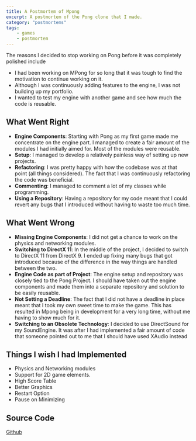 ```yaml
---
title: A Postmortem of Mpong
excerpt: A postmortem of the Pong clone that I made.
category: "postmortems"
tags:
    - games
    - postmortem
---
```


The reasons I decided to stop working on Pong before it was completely polished include

-   I had been working on MPong for so long that it was tough to find the motivation to continue working on it.
-   Although I was continuously adding features to the engine, I was not building up my portfolio.
-   I wanted to test my engine with another game and see how much the code is reusable.

## What Went Right

-   **Engine Components**: Starting with Pong as my first game made me concentrate on the engine part. I managed to create a fair amount of the modules I had initially aimed for. Most of the modules were reusable.
-   **Setup**: I managed to develop a relatively painless way of setting up new projects.
-   **Refactoring**: I was pretty happy with how the codebase was at that point (all things considered). The fact that I was continuously refactoring the code was beneficial.
-   **Commenting**: I managed to comment a lot of my classes while programming.
-   **Using a Repository**: Having a repository for my code meant that I could revert any bugs that I introduced without having to waste too much time.

## What Went Wrong

-   **Missing Engine Components**: I did not get a chance to work on the physics and networking modules.
-   **Switching to DirectX 11**: In the middle of the project, I decided to switch to DirectX 11 from DirectX 9. I ended up fixing many bugs that got introduced because of the difference in the way things are handled between the two.
-   **Engine Code as part of Project**: The engine setup and repository was closely tied to the Pong Project. I should have taken out the engine components and made them into a separate repository and solution to be easily reusable.
-   **Not Setting a Deadline**: The fact that I did not have a deadline in place meant that I took my own sweet time to make the game. This has resulted in Mpong being in development for a very long time, without me having to show much for it.
-   **Switching to an Obsolete Technology**: I decided to use DirectSound for my SoundEngine. It was after I had implemented a fair amount of code that someone pointed out to me that I should have used XAudio instead

## Things I wish I had Implemented

- Physics and Networking modules
-   Support for 2D game elements.
-   High Score Table
-   Better Graphics
-   Restart Option
-   Pause on Minimizing

## Source Code

[Github](https://github.com/AnkurSheel/sppong)
